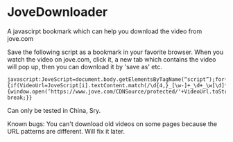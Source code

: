 # JoveDownloader
A javascirpt bookmark which can help you download the video from jove.com

Save the following script as a bookmark in your favorite browser. When you 
watch the video on jove.com, click it, a new tab which contains the video 
will pop up, then you can download it by 'save as' etc.


    javascript:JoveScript=document.body.getElementsByTagName(“script”);for(i=0;i<JoveScript.length;i++){if(VideoUrl=JoveScript[i].textContent.match(/\d{4,}_[\w-]+_\d+_\w[\d]*_Web\.mp4/)){window.open(‘https://www.jove.com/CDNSource/protected/'+VideoUrl.toString(),'_blank'); break;}}


Can only be tested in China, Sry.

Known bugs:
You can't download old videos on some pages because the URL patterns are different.
Will fix it later.
